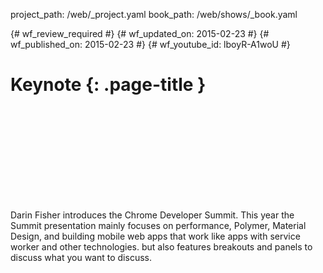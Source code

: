 project_path: /web/_project.yaml
book_path: /web/shows/_book.yaml

{# wf_review_required #}
{# wf_updated_on: 2015-02-23 #}
{# wf_published_on: 2015-02-23 #}
{# wf_youtube_id: lboyR-A1woU #}

# Keynote {: .page-title }


<div class="video-wrapper">
  <iframe class="devsite-embedded-youtube-video" data-video-id="lboyR-A1woU"
          data-autohide="1" data-showinfo="0" frameborder="0" allowfullscreen>
  </iframe>
</div>


Darin Fisher introduces the Chrome Developer Summit. This year the Summit presentation mainly focuses on performance, Polymer, Material Design, and building mobile web apps that work like apps with service worker and other technologies. but also features breakouts and panels to discuss what you want to discuss.
